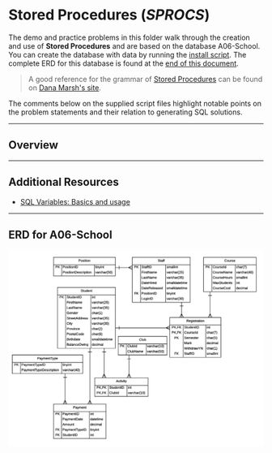 # Stored Procedures (*SPROCS*)

The demo and practice problems in this folder walk through the creation and use of **Stored Procedures** and are based on the database A06-School. You can create the database with data by running the [install script](../SQL/A06-School.sql). The complete ERD for this database is found at the [end of this document](#erd-for-A06-School).

> A good reference for the grammar of [Stored Procedures](https://dmarshnait.github.io/dmit1508/storedprocedures) can be found on [Dana Marsh's site](https://dmarshnait.github.io/dmit1508/).

The comments below on the supplied script files highlight notable points on the problem statements and their relation to generating SQL solutions.

----

## Overview


----

## Additional Resources

- [SQL Variables: Basics and usage](https://www.sqlshack.com/sql-variables-basics-and-usage/)

----

## ERD for A06-School

![ERD](../SQL/IQSchool-ERD.png)
